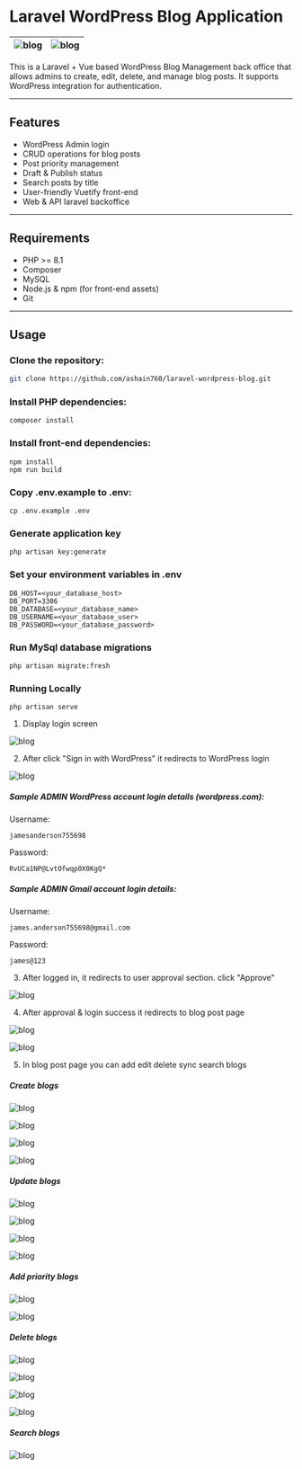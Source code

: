 # Laravel WordPress Blog Application

| ![blog](https://encrypted-tbn0.gstatic.com/images?q=tbn:ANd9GcR0ue6TObmzWAd2-zDG7m6cAyiqOzersVMrzA&s) | ![blog](https://encrypted-tbn0.gstatic.com/images?q=tbn:ANd9GcSa2PnnK6xtqj4NAepcXAKWR8B3gQxS_xbM2g&s) |
|-------------|--------------|

This is a Laravel + Vue based WordPress Blog Management back office that allows admins to create, edit, delete, and manage blog posts. It supports WordPress integration for authentication.

---

## Features

- WordPress Admin login
- CRUD operations for blog posts
- Post priority management
- Draft & Publish status
- Search posts by title
- User-friendly Vuetify front-end
- Web & API laravel backoffice

---

## Requirements

- PHP >= 8.1
- Composer
- MySQL
- Node.js & npm (for front-end assets)
- Git

---

## Usage

### Clone the repository:

```bash
git clone https://github.com/ashain760/laravel-wordpress-blog.git
```

### Install PHP dependencies:

```
composer install
```

### Install front-end dependencies:

```
npm install
npm run build
```

### Copy .env.example to .env:

```
cp .env.example .env
```

### Generate application key

```
php artisan key:generate
```

### Set your environment variables in .env

```
DB_HOST=<your_database_host>
DB_PORT=3306
DB_DATABASE=<your_database_name>
DB_USERNAME=<your_database_user>
DB_PASSWORD=<your_database_password>
```

### Run MySql database migrations

```
php artisan migrate:fresh
```

### Running Locally

```
php artisan serve
```

1. Display login screen

![blog](public/screenshots/1.jpg)

2. After click "Sign in with WordPress" it redirects to WordPress login

![blog](public/screenshots/2.jpg)

##### Sample ADMIN WordPress account login details (wordpress.com):

Username:
```
jamesanderson755698
```
Password:
```
RvUCa1NP@LvtOfwqp0X0KgQ*
```

##### Sample ADMIN Gmail account login details:

Username:
```
james.anderson755698@gmail.com
```
Password:
```
james@123
```
3. After logged in, it redirects to user approval section. click "Approve"

![blog](public/screenshots/3.jpg)

4. After approval & login success it redirects to blog post page

![blog](public/screenshots/4.jpg)

![blog](public/screenshots/5.jpg)

5. In blog post page you can add edit delete sync search blogs

##### Create blogs

![blog](public/screenshots/6.jpg)

![blog](public/screenshots/7.jpg)

![blog](public/screenshots/8.jpg)

![blog](public/screenshots/9.jpg)

##### Update blogs

![blog](public/screenshots/10.jpg)

![blog](public/screenshots/11.jpg)

![blog](public/screenshots/12.jpg)

![blog](public/screenshots/13.jpg)

##### Add priority blogs

![blog](public/screenshots/14.jpg)

![blog](public/screenshots/15.jpg)

##### Delete blogs

![blog](public/screenshots/16.jpg)

![blog](public/screenshots/17.jpg)

![blog](public/screenshots/18.jpg)

![blog](public/screenshots/19.jpg)

##### Search blogs

![blog](public/screenshots/20.jpg)
